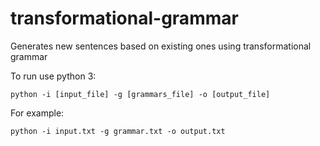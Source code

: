 # transformational-grammar
Generates new sentences based on existing ones using  transformational grammar

To run use python 3: 

```
python -i [input_file] -g [grammars_file] -o [output_file]
```

For example:

```
python -i input.txt -g grammar.txt -o output.txt
```